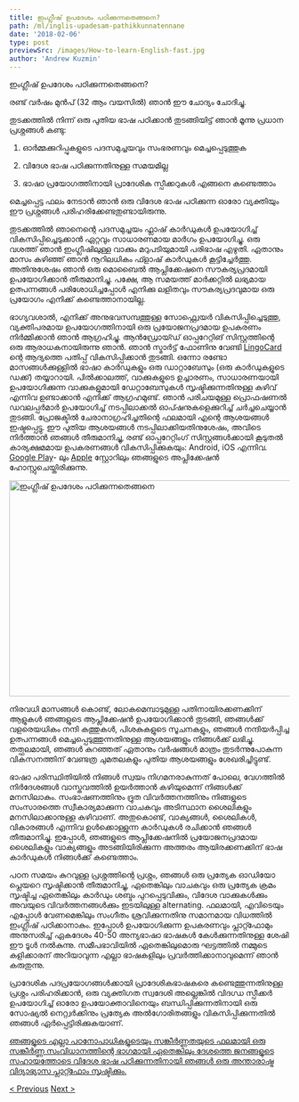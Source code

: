 ```yaml
---
title: ഇംഗ്ലീഷ് ഉപദേശം പഠിക്കുന്നതെങ്ങനെ?
path: /ml/inglis-upadesam-pathikkunnatennane
date: '2018-02-06'
type: post
previewSrc: /images/How-to-learn-English-fast.jpg
author: 'Andrew Kuzmin'
---
```


ഇംഗ്ലീഷ് ഉപദേശം പഠിക്കുന്നതെങ്ങനെ?

രണ്ട് വർഷം മുൻപ് (32 ആം വയസിൽ) ഞാൻ ഈ ചോദ്യം ചോദിച്ചു.

തുടക്കത്തിൽ നിന്ന് ഒരു പുതിയ ഭാഷ പഠിക്കാൻ തുടങ്ങിയിട്ട് ഞാൻ മൂന്നു പ്രധാന പ്രശ്നങ്ങൾ കണ്ടു:

1. ഓർമ്മക്കുറിപ്പുകളുടെ പദസമുച്ചയവും സംഭരണവും മെച്ചപ്പെടുത്തുക

2. വിദേശ ഭാഷ പഠിക്കുന്നതിനുള്ള സമയമില്ല

3. ഭാഷാ പ്രയോഗത്തിനായി പ്രാദേശിക സ്പീക്കറുകൾ എങ്ങനെ കണ്ടെത്താം

മെച്ചപ്പെട്ട ഫലം നേടാൻ ഞാൻ ഒരു വിദേശ ഭാഷ പഠിക്കുന്ന ഓരോ വ്യക്തിയും ഈ പ്രശ്നങ്ങൾ പരിഹരിക്കേണ്ടതുണ്ടായിരുന്നു.

തുടക്കത്തിൽ ഞാനെന്റെ പദസമുച്ചയം ഫ്ലാഷ് കാർഡുകൾ ഉപയോഗിച്ച് വികസിപ്പിച്ചെടുക്കാൻ ഏറ്റവും സാധാരണമായ മാർഗം ഉപയോഗിച്ചു. ഒരു വശത്ത് ഞാൻ ഇംഗ്ലീഷിലുള്ള വാക്കും മറുപടിയുമായി പരിഭാഷ എഴുതി. ഏതാനും മാസം കഴിഞ്ഞ് ഞാൻ നൂറിലധികം ഫ്ളാഷ് കാർഡുകൾ കൂട്ടിച്ചേർത്തു. അതിനുശേഷം ഞാൻ ഒരു മൊബൈൽ ആപ്ലിക്കേഷനെ സൗകര്യപ്രദമായി ഉപയോഗിക്കാൻ തീരുമാനിച്ചു. പക്ഷേ, ആ സമയത്ത് മാർക്കറ്റിൽ ലഭ്യമായ ഉത്പന്നങ്ങൾ പരിശോധിച്ചപ്പോൾ എനിക്കു ലളിതവും സൗകര്യപ്രദവുമായ ഒരു പ്രയോഗം എനിക്ക് കണ്ടെത്താനായില്ല.

ഭാഗ്യവശാൽ, എനിക്ക് അനുഭവസമ്പത്തുള്ള സോഫ്റ്റ്വെയർ വികസിപ്പിച്ചെടുത്തു, വ്യക്തിപരമായ ഉപയോഗത്തിനായി ഒരു പ്രയോജനപ്രദമായ ഉപകരണം നിർമ്മിക്കാൻ ഞാൻ ആഗ്രഹിച്ചു. ആൻഡ്രോയ്ഡ് ഓപ്പറേറ്റിങ് സിസ്റ്റത്തിന്റെ ഒരു ആരാധകനായിരുന്നു ഞാൻ. ഞാൻ സ്മാർട്ട് ഫോണിനു വേണ്ടി <a href="https://lingocard.com" target="_blank" rel="noopener">LingoCard</a> ന്റെ ആദ്യത്തെ പതിപ്പ് വികസിപ്പിക്കാൻ തുടങ്ങി. ഒന്നോ രണ്ടോ മാസങ്ങൾക്കുള്ളിൽ ഭാഷാ കാർഡുകളും ഒരു ഡാറ്റാബേസും (ഒരു കാർഡുകളുടെ ഡക്ക്) തയ്യാറായി. പിൽക്കാലത്ത്, വാക്കുകളുടെ ഉച്ചാരണം, സാധാരണയായി ഉപയോഗിക്കുന്ന വാക്കുകളുമായി ഡേറ്റാബേസുകൾ സൃഷ്ടിക്കുന്നതിനുള്ള കഴിവ് എന്നിവ ഉണ്ടാക്കാൻ എനിക്ക് ആഗ്രഹമുണ്ട്. ഞാൻ പരിചയമുള്ള പ്രൊഫഷണൽ ഡവലപ്പർമാർ ഉപയോഗിച്ച് നടപ്പിലാക്കൽ ഓപ്ഷനുകളെക്കുറിച്ച് ചർച്ചചെയ്യാൻ തുടങ്ങി. പ്രോജക്ടിൽ ചേരാനാഗ്രഹിച്ചതിന്റെ ഫലമായി എന്റെ ആശയങ്ങൾ ഇഷ്ടപ്പെട്ടു. ഈ പുതിയ ആശയങ്ങൾ നടപ്പിലാക്കിയതിനുശേഷം, അവിടെ നിർത്താൻ ഞങ്ങൾ തീരുമാനിച്ചു, രണ്ട് ഓപ്പറേറ്റിംഗ് സിസ്റ്റങ്ങൾക്കായി കൂടുതൽ കാര്യക്ഷമമായ ഉപകരണങ്ങൾ വികസിപ്പിക്കുകയും: Android, iOS എന്നിവ. <a href="https://play.google.com/store/apps/details?id=com.lingocard.lingocard">Google Play</a>- ലും <a href="https://itunes.apple.com/us/app/lingocard/id1217076835?mt=8">Apple</a> സ്റ്റോറിലും ഞങ്ങളുടെ അപ്ലിക്കേഷൻ ഹോസ്റ്റുചെയ്തിരിക്കുന്നു.

<img class="aligncenter wp-image-5587" src="../images/2018/01/LigoCard-App-small.png" alt="ഇംഗ്ലീഷ് ഉപദേശം പഠിക്കുന്നതെങ്ങനെ" width="973" height="388" />

നിരവധി മാസങ്ങൾ കൊണ്ട്, ലോകമെമ്പാടുമുള്ള പതിനായിരക്കണക്കിന് ആളുകൾ ഞങ്ങളുടെ ആപ്ലിക്കേഷൻ ഉപയോഗിക്കാൻ തുടങ്ങി, ഞങ്ങൾക്ക് വളരെയധികം നന്ദി കത്തുകൾ, പിശകുകളുടെ സൂചനകളും, ഞങ്ങൾ നന്ദിയർപ്പിച്ച ഉത്പന്നങ്ങൾ മെച്ചപ്പെടുത്തുന്നതിനുള്ള ആശയങ്ങളും നിങ്ങൾക്ക് ലഭിച്ചു. തത്ഫലമായി, ഞങ്ങൾ കുറഞ്ഞത് ഏതാനും വർഷങ്ങൾ മാത്രം തുടർന്നുപോകുന്ന വികസനത്തിന് വേണ്ടത്ര ചുമതലകളും പുതിയ ആശയങ്ങളും ശേഖരിച്ചിട്ടുണ്ട്.

ഭാഷാ പരിസ്ഥിതിയിൽ നിങ്ങൾ സ്വയം നിഗമനരാകുന്നത് പോലെ, വേഗത്തിൽ നിർദേശങ്ങൾ വാസ്തവത്തിൽ ഉയർത്താൻ കഴിയുമെന്ന് നിങ്ങൾക്ക് മനസിലാകും. സംഭാഷണത്തിനും ദ്രുത വിവർത്തനത്തിനും നിങ്ങളുടെ സംസാരത്തെ സ്വീകാര്യമാക്കുന്ന വാചകവും അടിസ്ഥാന ശൈലികളും മനസിലാക്കാനുള്ള കഴിവാണ്. അതുകൊണ്ട്, വാക്യങ്ങൾ, ശൈലികൾ, വികാരങ്ങൾ എന്നിവ ഉൾക്കൊള്ളുന്ന കാർഡുകൾ രചിക്കാൻ ഞങ്ങൾ തീരുമാനിച്ചു. ഇപ്പോൾ, ഞങ്ങളുടെ ആപ്ലിക്കേഷനിൽ പ്രയോജനപ്രദമായ ശൈലികളും വാക്യങ്ങളും അടങ്ങിയിരിക്കുന്ന അത്തരം ആയിരക്കണക്കിന് ഭാഷ കാർഡുകൾ നിങ്ങൾക്ക് കണ്ടെത്താം.

പഠന സമയം കുറവുള്ള പ്രശ്നത്തിന്റെ പ്രശ്നം, ഞങ്ങൾ ഒരു പ്രത്യേക ഓഡിയോ പ്ലെയറെ സൃഷ്ടിക്കാൻ തീരുമാനിച്ചു, ഏതെങ്കിലും വാചകവും ഒരു പ്രത്യേക ക്രമം സൃഷ്ടിച്ച ഏതെങ്കിലും കാർഡും ശബ്ദം പുറപ്പെടുവിക്കും, വിദേശ വാക്കുകൾക്കും അവയുടെ വിവർത്തനങ്ങൾക്കും ഇടയിലുള്ള alternating. ഫലമായി, എവിടെയും എപ്പോൾ വേണമെങ്കിലും സംഗീതം ശ്രവിക്കുന്നതിനു സമാനമായ വിധത്തിൽ ഇംഗ്ലീഷ് പഠിക്കാനാകും. ഇപ്പോൾ ഉപയോഗിക്കുന്ന ഉപകരണവും പ്ലാറ്റ്ഫോമും അനുസരിച്ച് ഏകദേശം 40-50 അന്യഭാഷാ ഭാഷകൾ കേൾക്കുന്നതിനുള്ള ശേഷി ഈ ടൂൾ നൽകുന്നു. സമീപഭാവിയിൽ ഏതെങ്കിലുമൊരു ഘട്ടത്തിൽ നമ്മുടെ കളിക്കാരന് അറിയാവുന്ന എല്ലാ ഭാഷകളിലും പ്രവർത്തിക്കാനാവുമെന്ന് ഞാൻ കരുതുന്നു.

പ്രാദേശിക പദപ്രയോഗങ്ങൾക്കായി പ്രാദേശികഭാഷകരെ കണ്ടെത്തുന്നതിനുള്ള പ്രശ്നം പരിഹരിക്കാൻ, ഒരു വ്യക്തിഗത സ്വദേശി അല്ലെങ്കിൽ വിദഗ്ധ സ്പീക്കർ ഉപയോഗിച്ച് ഓരോ ഉപയോക്താവിനെയും ബന്ധിപ്പിക്കുന്നതിനായി ഒരു സോഷ്യൽ നെറ്റ്വർക്കിനും പ്രത്യേക അൽഗോരിതങ്ങളും വികസിപ്പിക്കുന്നതിൽ ഞങ്ങൾ ഏർപ്പെട്ടിരിക്കുകയാണ്.

<a href="https://lingocard.com" target="_blank" rel="noopener">ഞങ്ങളുടെ എല്ലാ പഠനോപാധികളുടെയും സങ്കീർണ്ണതയുടെ ഫലമായി ഒരു സങ്കീർണ്ണ സംവിധാനത്തിന്റെ ഭാഗമായി ഏതെങ്കിലും ദേശത്തെ ജനങ്ങളുടെ സഹായത്തോടെ വിദേശ ഭാഷ പഠിക്കുന്നതിനായി ഞങ്ങൾ ഒരു അന്താരാഷ്ട്ര വിദ്യാഭ്യാസ പ്ലാറ്റ്ഫോം സൃഷ്ടിക്കും.</a>

<a href="/ml/prayeagattinayi-pradesika-spikka-uka-e-ane-ka-etta">< Previous</a> <a href="/ml/pathanattinulla-phlas-kardukal">Next ></a>
